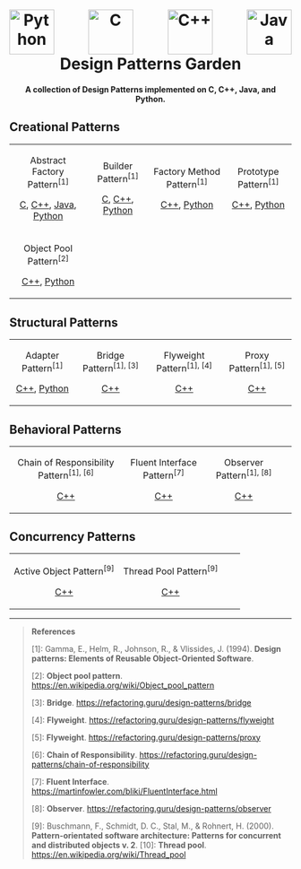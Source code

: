 <h1 align="center">
    <div style="display: flex; justify-content: space-between;">
        <a><img src="https://s3.dualstack.us-east-2.amazonaws.com/pythondotorg-assets/media/community/logos/python-logo-only.png" alt="Python" style="height: 80px;"></a>
        <a><img src="https://upload.wikimedia.org/wikipedia/commons/1/19/C_Logo.png" alt="C" style="height: 80px;"></a>
        <a><img src="https://upload.wikimedia.org/wikipedia/commons/thumb/1/18/ISO_C%2B%2B_Logo.svg/306px-ISO_C%2B%2B_Logo.svg.png" alt="C++" style="height: 80px;"></a>
        <a><img src="https://upload.wikimedia.org/wikipedia/en/thumb/3/30/Java_programming_language_logo.svg/800px-Java_programming_language_logo.svg.png" alt="Java" style="height: 80px;"></a>
    </div>
    Design Patterns Garden
</h1>

<h4 align="center">A collection of Design Patterns implemented on C, C++, Java, and Python.</h4>

## Creational Patterns

| | | | |
| --- | --- | --- | --- |
| <p align='center'>Abstract Factory Pattern<sup>\[1\]</sup></p><p align='center'>[C](./c/creational/abstract_factory.c), [C++](./cpp/creational/abstract_factory.cpp), [Java](./java/creational/AbstractFactory.java), [Python](./python/creational/abstract_factory.py)</p> | <p align='center'>Builder Pattern<sup>\[1\]</sup></p><p align='center'>[C](./c/creational/builder.c), [C++](./cpp/creational/builder.cpp), [Python](./python/creational/builder.py)</p> | <p align='center'>Factory Method Pattern<sup>\[1\]</sup></p><p align='center'>[C++](./cpp/creational/factory_method.cpp), [Python](./python/creational/factory_method.py)</p> | <p align='center'>Prototype Pattern<sup>\[1\]</sup></p><p align='center'>[C++](./cpp/creational/prototype.cpp), [Python](./python/creational/prototype.py)</p> |
| <p align='center'>Object Pool Pattern<sup>\[2\]</sup></p><p align='center'>[C++](./cpp/creational/object_pool.cpp), [Python](./python/creational/object_pool.py)</p> |

## Structural Patterns

| | | | |
| --- | --- | --- | --- |
| <p align='center'>Adapter Pattern<sup>\[1\]</sup></p><p align='center'>[C++](./cpp/structural/adapter.cpp), [Python](./python/structural/adapter.py)</p> | <p align='center'>Bridge Pattern<sup>\[1\], \[3\]</sup></p><p align='center'>[C++](./cpp/structural/bridge.cpp)</p> | <p align='center'>Flyweight Pattern<sup>\[1\], \[4\]</sup></p><p align='center'>[C++](./cpp/structural/flyweight.cpp)</p> | <p align='center'>Proxy Pattern<sup>\[1\], \[5\]</sup></p><p align='center'>[C++](./cpp/structural/proxy.cpp)</p> 

## Behavioral Patterns

| | | | |
| --- | --- | --- | --- |
| <p align='center'>Chain of Responsibility Pattern<sup>\[1\], \[6\]</sup></p><p align='center'>[C++](./cpp/behavioral/chain_of_responsibility.cpp)</p> | <p align='center'>Fluent Interface Pattern<sup>\[7\]</sup></p><p align='center'>[C++](./cpp/behavioral/fluent_interface.cpp)</p> | <p align='center'>Observer Pattern<sup>\[1\], \[8\]</sup></p><p align='center'>[C++](./cpp/behavioral/observer.cpp)</p> |

## Concurrency Patterns

| | | | |
| --- | --- | --- | --- |
| <p align='center'>Active Object Pattern<sup>\[9\]</sup></p><p align='center'>[C++](./cpp/concurrency/active_object.cpp)</p> | <p align='center'>Thread Pool Pattern<sup>\[9\]</sup></p><p align='center'>[C++](./cpp/concurrency/thread_pool.cpp)</p> | 

--- 

> **References**
>
> \[1\]: Gamma, E., Helm, R., Johnson, R., & Vlissides, J. (1994). **Design patterns: Elements of Reusable Object-Oriented Software**.
> 
> \[2\]: **Object pool pattern**. https://en.wikipedia.org/wiki/Object_pool_pattern
>
> \[3\]: **Bridge**. https://refactoring.guru/design-patterns/bridge
>
> \[4\]: **Flyweight**. https://refactoring.guru/design-patterns/flyweight
>
> \[5\]: **Flyweight**. https://refactoring.guru/design-patterns/proxy
>
> \[6\]: **Chain of Responsibility**. https://refactoring.guru/design-patterns/chain-of-responsibility
>
> \[7\]: **Fluent Interface**. https://martinfowler.com/bliki/FluentInterface.html
>
> \[8\]: **Observer**. https://refactoring.guru/design-patterns/observer
>
> \[9\]: Buschmann, F., Schmidt, D. C., Stal, M., & Rohnert, H. (2000). **Pattern-orientated software architecture: Patterns for concurrent and distributed objects v. 2**.
> \[10\]: **Thread pool**. https://en.wikipedia.org/wiki/Thread_pool
